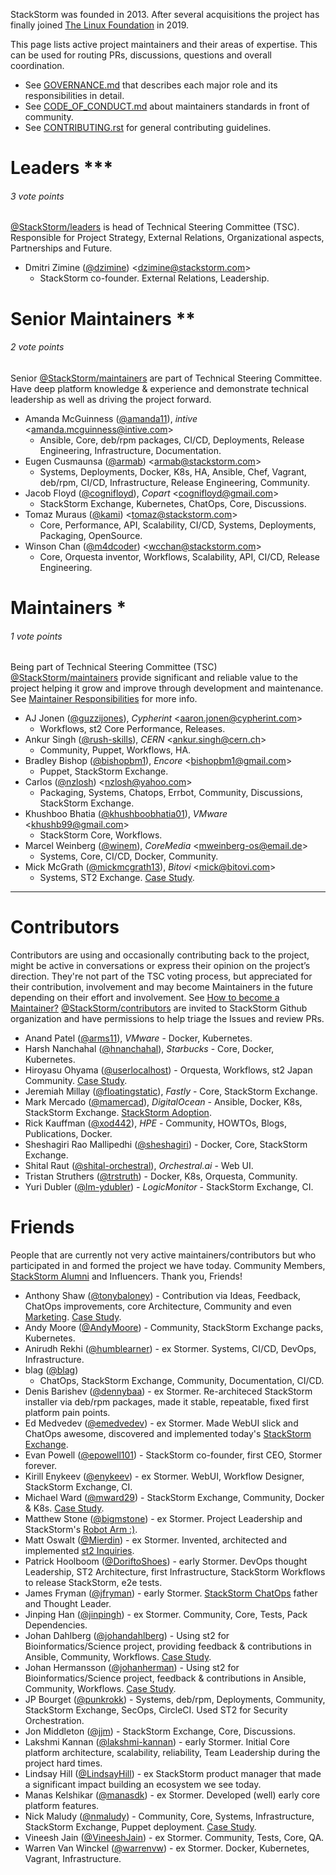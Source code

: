  StackStorm was founded in 2013. After several acquisitions the project has finally joined [The Linux Foundation](https://www.linuxfoundation.org/projects/directory/) in 2019.<br>

This page lists active project maintainers and their areas of expertise. This can be used for routing PRs, discussions, questions and overall coordination.

* See [GOVERNANCE.md](GOVERNANCE.md) that describes each major role and its responsibilities in detail.
* See [CODE_OF_CONDUCT.md](CODE_OF_CONDUCT.md) about maintainers standards in front of community.
* See [CONTRIBUTING.rst](CONTRIBUTING.rst) for general contributing guidelines.

# Leaders ***
###### 3 vote points
[@StackStorm/leaders](https://github.com/orgs/StackStorm/teams/leaders) is head of Technical Steering Committee (TSC).
Responsible for Project Strategy, External Relations, Organizational aspects, Partnerships and Future.
* Dmitri Zimine ([@dzimine](https://github.com/dzimine/)) <<dzimine@stackstorm.com>>
  - StackStorm co-founder. External Relations, Leadership.

# Senior Maintainers **
###### 2 vote points
Senior [@StackStorm/maintainers](https://github.com/orgs/StackStorm/teams/maintainers) are part of Technical Steering Committee.
Have deep platform knowledge & experience and demonstrate technical leadership as well as driving the project forward.
* Amanda McGuinness ([@amanda11](https://github.com/amanda11)), _intive_ <<amanda.mcguinness@intive.com>>
  - Ansible, Core, deb/rpm packages, CI/CD, Deployments, Release Engineering, Infrastructure, Documentation.
* Eugen Cusmaunsa ([@armab](https://github.com/armab)) <<armab@stackstorm.com>>
  - Systems, Deployments, Docker, K8s, HA, Ansible, Chef, Vagrant, deb/rpm, CI/CD, Infrastructure, Release Engineering, Community.
* Jacob Floyd ([@cognifloyd](https://github.com/cognifloyd/)), _Copart_ <<cognifloyd@gmail.com>>
  - StackStorm Exchange, Kubernetes, ChatOps, Core, Discussions.
* Tomaz Muraus ([@kami](https://github.com/kami)) <<tomaz@stackstorm.com>>
  - Core, Performance, API, Scalability, CI/CD, Systems, Deployments, Packaging, OpenSource.
* Winson Chan ([@m4dcoder](https://github.com/m4dcoder)) <<wcchan@stackstorm.com>>
  - Core, Orquesta inventor, Workflows, Scalability, API, CI/CD, Release Engineering.

# Maintainers *
###### 1 vote points
Being part of Technical Steering Committee (TSC) [@StackStorm/maintainers](https://github.com/orgs/StackStorm/teams/maintainers) provide significant and reliable value to the project helping it grow and improve through development and maintenance. See [Maintainer Responsibilities](https://github.com/StackStorm/st2/blob/master/GOVERNANCE.md#maintainer-responsibilities) for more info.
* AJ Jonen ([@guzzijones](https://github.com/guzzijones)), _Cypherint_ <<aaron.jonen@cypherint.com>>
  - Workflows, st2 Core Performance, Releases.
* Ankur Singh ([@rush-skills](https://github.com/rush-skills)), _CERN_ <<ankur.singh@cern.ch>>
  - Community, Puppet, Workflows, HA.
* Bradley Bishop ([@bishopbm1](https://github.com/bishopbm1)), _Encore_ <<bishopbm1@gmail.com>>
  - Puppet, StackStorm Exchange.
* Carlos ([@nzlosh](https://github.com/nzlosh)) <<nzlosh@yahoo.com>>
  - Packaging, Systems, Chatops, Errbot, Community, Discussions, StackStorm Exchange.
* Khushboo Bhatia ([@khushboobhatia01](https://github.com/khushboobhatia01)), _VMware_ <<khushb99@gmail.com>>
  - StackStorm Core, Workflows.
* Marcel Weinberg ([@winem](https://github.com/winem)), _CoreMedia_ <<mweinberg-os@email.de>>
  - Systems, Core, CI/CD, Docker, Community.
* Mick McGrath ([@mickmcgrath13](https://github.com/mickmcgrath13)), _Bitovi_ <<mick@bitovi.com>>
  - Systems, ST2 Exchange. [Case Study](https://stackstorm.com/case-study-bitovi/).

--------

# Contributors
Contributors are using and occasionally contributing back to the project, might be active in conversations or express their opinion on the project’s direction.
They're not part of the TSC voting process, but appreciated for their contribution, involvement and may become Maintainers in the future depending on their effort and involvement. See [How to become a Maintainer?](https://github.com/StackStorm/st2/blob/master/GOVERNANCE.md#how-to-become-a-maintainer)
[@StackStorm/contributors](https://github.com/orgs/StackStorm/teams/contributors) are invited to StackStorm Github organization and have permissions to help triage the Issues and review PRs.
* Anand Patel ([@arms11](https://github.com/arms11)), _VMware_ - Docker, Kubernetes.
* Harsh Nanchahal ([@hnanchahal](https://github.com/hnanchahal)), _Starbucks_ - Core, Docker, Kubernetes.
* Hiroyasu Ohyama ([@userlocalhost](https://github.com/userlocalhost)) - Orquesta, Workflows, st2 Japan Community. [Case Study](https://stackstorm.com/case-study-dmm/).
* Jeremiah Millay ([@floatingstatic](https://github.com/floatingstatic)), _Fastly_ - Core, StackStorm Exchange.
* Mark Mercado ([@mamercad](https://github.com/mamercad)), _DigitalOcean_ - Ansible, Docker, K8s, StackStorm Exchange. [StackStorm Adoption](https://github.com/StackStorm/st2/pull/5836).
* Rick Kauffman ([@xod442](https://github.com/xod442)), _HPE_ - Community, HOWTOs, Blogs, Publications, Docker.
* Sheshagiri Rao Mallipedhi ([@sheshagiri](https://github.com/sheshagiri)) - Docker, Core, StackStorm Exchange.
* Shital Raut ([@shital-orchestral](https://github.com/shital-orchestral)), _Orchestral.ai_ - Web UI.
* Tristan Struthers ([@trstruth](https://github.com/trstruth)) - Docker, K8s, Orquesta, Community.
* Yuri Dubler ([@lm-ydubler](https://github.com/lm-ydubler)) - _LogicMonitor_ - StackStorm Exchange, CI.

# Friends
People that are currently not very active maintainers/contributors but who participated in and formed the project we have today.
Community Members, [StackStorm Alumni](https://github.com/orgs/StackStorm/teams/alumni) and Influencers.
Thank you, Friends!
* Anthony Shaw ([@tonybaloney](https://github.com/tonybaloney)) - Contribution via Ideas, Feedback, ChatOps improvements, core Architecture, Community and even [Marketing](https://news.ycombinator.com/item?id=14368748). [Case Study](https://stackstorm.com/case-study-dimension-data/).
* Andy Moore ([@AndyMoore](https://github.com/AndyMoore)) - Community, StackStorm Exchange packs, Kubernetes.
* Anirudh Rekhi ([@humblearner](https://github.com/humblearner)) - ex Stormer. Systems, CI/CD, DevOps, Infrastructure.
* blag ([@blag](https://github.com/blag))
  - ChatOps, StackStorm Exchange, Community, Documentation, CI/CD.
* Denis Barishev ([@dennybaa](https://github.com/dennybaa)) - ex Stormer. Re-architeced StackStorm installer via deb/rpm packages, made it stable, repeatable, fixed first platform pain points.
* Ed Medvedev ([@emedvedev](https://github.com/emedvedev)) - ex Stormer. Made WebUI slick and ChatOps awesome, discovered and implemented today's [StackStorm Exchange](https://exchange.stackstorm.org/).
* Evan Powell ([@epowell101](https://github.com/epowell101)) - StackStorm co-founder, first CEO, Stormer forever.
* Kirill Enykeev ([@enykeev](https://github.com/enykeev)) - ex Stormer. WebUI, Workflow Designer, StackStorm Exchange, CI.
* Michael Ward ([@mward29](https://github.com/mward29)) - StackStorm Exchange, Community, Docker & K8s. [Case Study](https://stackstorm.com/case-study-pearson/).
* Matthew Stone ([@bigmstone](https://github.com/bigmstone)) - ex Stormer. Project Leadership and StackStorm's [Robot Arm :)](https://twitter.com/Stack_Storm/status/1217056819736203270).
* Matt Oswalt ([@Mierdin](https://github.com/Mierdin)) - ex Stormer. Invented, architected and implemented [st2 Inquiries](https://docs.stackstorm.com/inquiries.html).
* Patrick Hoolboom ([@DoriftoShoes](https://github.com/DoriftoShoes)) - early Stormer. DevOps thought Leadership, ST2 Architecture, first Infrastructure, StackStorm Workflows to release StackStorm, e2e tests.
* James Fryman ([@jfryman](https://github.com/jfryman)) - early Stormer. [StackStorm ChatOps](https://www.youtube.com/watch?v=IhzxnY7FIvg) father and Thought Leader.
* Jinping Han ([@jinpingh](https://github.com/jinpingh)) - ex Stormer. Community, Core, Tests, Pack Dependencies.
* Johan Dahlberg ([@johandahlberg](https://github.com/johandahlberg)) - Using st2 for Bioinformatics/Science project, providing feedback & contributions in Ansible, Community, Workflows. [Case Study](https://stackstorm.com/case-study-scilifelab/).
* Johan Hermansson ([@johanherman](https://github.com/johanherman)) - Using st2 for Bioinformatics/Science project, feedback & contributions in Ansible, Community, Workflows. [Case Study](https://stackstorm.com/case-study-scilifelab/).
* JP Bourget ([@punkrokk](https://github.com/punkrokk)) - Systems, deb/rpm, Deployments, Community, StackStorm Exchange, SecOps, CircleCI. Used ST2 for Security Orchestration.
* Jon Middleton ([@jjm](https://github.com/jjm)) - StackStorm Exchange, Core, Discussions.
* Lakshmi Kannan ([@lakshmi-kannan](https://github.com/lakshmi-kannan)) - early Stormer. Initial Core platform architecture, scalability, reliability, Team Leadership during the project hard times.
* Lindsay Hill ([@LindsayHill](https://github.com/LindsayHill)) - ex StackStorm product manager that made a significant impact building an ecosystem we see today.
* Manas Kelshikar ([@manasdk](https://github.com/manasdk)) - ex Stormer. Developed (well) early core platform features.
* Nick Maludy ([@nmaludy](https://github.com/nmaludy)) - Community, Core, Systems, Infrastructure, StackStorm Exchange, Puppet deployment. [Case Study](https://stackstorm.com/case-study-encore/).
* Vineesh Jain ([@VineeshJain](https://github.com/VineeshJain)) - ex Stormer. Community, Tests, Core, QA.
* Warren Van Winckel ([@warrenvw](https://github.com/warrenvw)) - ex Stormer. Docker, Kubernetes, Vagrant, Infrastructure.
